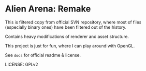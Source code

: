 # Alien Arena: Remake

This is filtered copy from official SVN repository, where most of files (especially binary ones) have been filtered out of the history.

Contains heavy modifications of renderer and asset structure.

This project is just for fun, where I can play around with OpenGL.

See `docs` for official readme & license.

LICENSE: GPLv2
